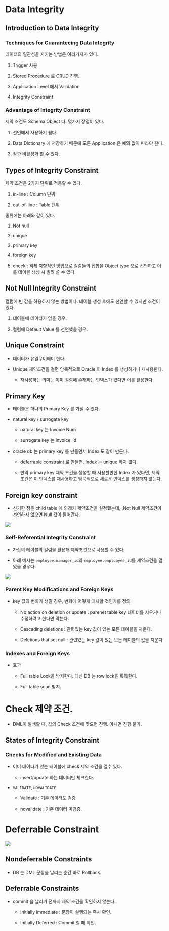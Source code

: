# Data Integrity

## Introduction to Data Integrity

### Techniques for Guaranteeing Data Integrity

데이터의 일관성을 지키는 방법은 여러가지가 있다.

1. Trigger 사용

2. Stored Procedure 로 CRUD 진행.

3. Application Level 에서 Validation

4. Integrity Constraint

### Advantage of Integrity Constraint

제약 조건도 Schema Object 다. 몇가지 장접이 있다.

1. 선언해서 사용하기 쉽다.

2. Data Dictionary 에 저장하기 때문에 모든 Application 은 예외 없이 따라야 한다.

3. 잠깐 비활성화 할 수 있다.

## Types of Integrity Constraint

제약 조건은 2가지 단위로 적용할 수 있다.

1. in-line : Column 단위

2. out-of-line : Table 단위

종류에는 아래와 같이 있다.

1. Not null

2. unique

3. primary key

4. foreign key

5. check : 객체 지향적인 방법으로 컬럼들의 집합을 Object type 으로 선언하고 이를 테이블 생성 시 빌려 쓸 수 있다. 

## Not Null Integrity Constraint

컬럼에 빈 값을 허용하지 않는 방법이다. 테이블 생성 후에도 선언할 수 있지만 조건이 있다.

1. 테이블에 데이터가 없을 경우.

2. 컬럼에 Default Value 를 선언했을 경우.

## Unique Constraint

* 데이터가 유일무이해야 한다.

* Unique 제약조건을 걸면 암묵적으로 Oracle 이 Index 를 생성하거나 재사용한다.
  
  * 재사용하는 의미는 이미 컬럼에 존재하는 인덱스가 있다면 이를 활용한다.

## Primary Key

* 테이블은 하나의 Primary Key 를 가질 수 있다.

* natural key / surrogate key
  
  * natural key 는 Invoice Num
  
  * surrogate key 는 invoice_id

* oracle db 는 primary key 를 만들면서 Index 도 같이 만든다.
  
  * deferrable constraint  로 만들면, index 는 unique 하지 않다.
  
  * 만약 primary key 제약 조건을 생성할 때 사용할만한 Index 가 있다면, 제약 조건은 이 인덱스를 재사용하고 암묵적으로 새로운 인덱스를 생성하지 않는다.

## Foreign key constraint

* 신기한 점은 child table 에 외래키 제약조건을 설정했는데,,,Not Null 제약조건이 선언하지 않으면 Null 값이 들어간다.

![](D:\github\jobtodo\Image\2022-02-20-23-19-04-image.png)

### Self-Referential Integrity Constraint

* 자산의 테이블의 컬럼을 활용해 제약조건으로 사용할 수 있다.

* 아래 예시는 `employee.manager_id`와 `employee.emplooyee_id`를 제약조건을 걸었을 경우다.

![](D:\github\jobtodo\Image\2022-02-20-23-22-23-image.png)

### Parent Key Modifications and Foreign Keys

* key 값의 변화가 생길 경우, 변화에 어떻게 대처할 것인가를 정의
  
  * No action on deletion or update : parenet table key 데이터를 지우거나 수정하려고 한다면 막는다.
  
  * Cascading deletions : 관련있는 key 값이 있는 모든 테이블을 지운다.
  
  * Deletions that set null : 관련있는 key 값이 있는 모든 테이블의 값을 지운다.

### Indexes and Foreign Keys

* 효과
  
  * Full table Lock을 방지한다. 대신 DB 는 row lock을 획득한다.
  
  * Full table scan 방지.

# Check 제약 조건.

* DML이 발생할 때, 값의 Check 조건에 맞으면 진행. 아니면 진행 불가.

## States of Integrity Constraint

### Checks for Modified and Existing Data

* 이미 데이터가 있는 테이블에 check 제약 조건을 걸수 있다.
  
  * insert/update 하는 데이터만 체크한다.

* `VALIDATE`, `NOVALIDATE`
  
  * Validate : 기존 데이터도 검증
  
  * novalidate : 기존 데이터 미검증.

# Deferrable Constraint

![](D:\github\jobtodo\Image\2022-02-20-23-38-48-image.png)

## Nondeferrable Constraints

* DB 는 DML 문장을 날리는 순간 바로 Rollback.

## Deferrable Constraints

* commit 을 날리기 전까지 제약 조건을 확인하지 않는다.
  
  * Initially immediate : 문장이 실행되는 즉시 확인.
  
  * Initially Deferred : Commit 칠 때 확인.
